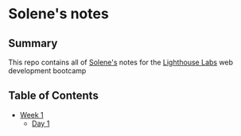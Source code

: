 # Solene's notes

## Summary 

This repo contains all of [Solene's](https://github.com/solenedel) notes for the [Lighthouse Labs](https://www.lighthouselabs.ca/en) web development bootcamp


## Table of Contents

* [Week 1](/Week_1)
  * [Day 1](/Week_1/Day_1)




